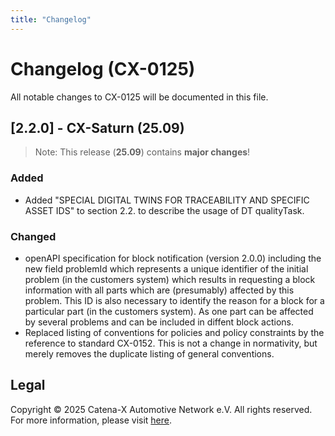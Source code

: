 ```yaml
---
title: "Changelog"
---
```


# Changelog (CX-0125)

All notable changes to CX-0125 will be documented in this file.

## [2.2.0] - CX-Saturn (25.09)

> Note: This release (**25.09**) contains **major changes**!

### Added

- Added "SPECIAL DIGITAL TWINS FOR TRACEABILITY AND SPECIFIC ASSET IDS" to section 2.2. to describe the usage of DT qualityTask.

### Changed

- openAPI specification for block notification (version 2.0.0) including the new field problemId which represents a unique identifier of the initial problem (in the customers system) which results in requesting a block information with all parts which are (presumably) affected by this problem. This ID is also necessary to identify the reason for a block for a particular part (in the customers system). As one part can be affected by several problems and can be included in diffent block actions.
- Replaced listing of conventions for policies and policy constraints by the reference to standard CX-0152. This is not a change in normativity, but merely removes the duplicate listing of general conventions.

## Legal

Copyright © 2025 Catena-X Automotive Network e.V. All rights reserved. For more information, please visit [here](/copyright).
